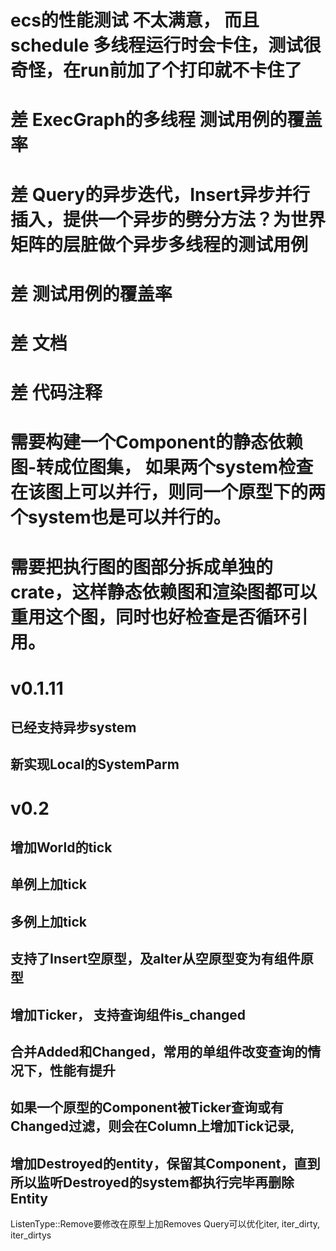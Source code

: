 # ecs的性能测试 不太满意， 而且schedule 多线程运行时会卡住，测试很奇怪，在run前加了个打印就不卡住了
# 差 ExecGraph的多线程 测试用例的覆盖率
# 差 Query的异步迭代，Insert异步并行插入，提供一个异步的劈分方法？为世界矩阵的层脏做个异步多线程的测试用例
# 差 测试用例的覆盖率
# 差 文档
# 差 代码注释
# 需要构建一个Component的静态依赖图-转成位图集， 如果两个system检查在该图上可以并行，则同一个原型下的两个system也是可以并行的。
# 需要把执行图的图部分拆成单独的crate，这样静态依赖图和渲染图都可以重用这个图，同时也好检查是否循环引用。

# v0.1.11 
## 已经支持异步system
## 新实现Local的SystemParm

# v0.2
## 增加World的tick
## 单例上加tick
## 多例上加tick
## 支持了Insert空原型，及alter从空原型变为有组件原型
## 增加Ticker， 支持查询组件is_changed
## 合并Added和Changed，常用的单组件改变查询的情况下，性能有提升
## 如果一个原型的Component被Ticker查询或有Changed过滤，则会在Column上增加Tick记录, 
## 增加Destroyed的entity，保留其Component，直到所以监听Destroyed的system都执行完毕再删除Entity

ListenType::Remove要修改在原型上加Removes
Query可以优化iter, iter_dirty, iter_dirtys
